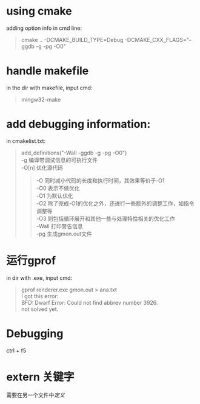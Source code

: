 # using cmake
adding option info in cmd line:
> cmake .. -DCMAKE_BUILD_TYPE=Debug -DCMAKE_CXX_FLAGS="-ggdb -g -pg -O0"

# handle makefile

in the dir with makefile, input cmd:
> mingw32-make

# add debugging information:

in cmakelist.txt:
> add_definitions("-Wall -ggdb -g -pg -O0")  
> -g 编译带调试信息的可执行文件  
> -O[n] 优化源代码  
>> -O 同时减小代码的长度和执行时间，其效果等价于-O1  
 -O0 表示不做优化  
 -O1 为默认优化  
 -O2 除了完成-O1的优化之外，还进行一些额外的调整工作，如指令调整等  
 -O3 则包括循环展开和其他一些与处理特性相关的优化工作  
> -Wall 打印警告信息  
> -pg 生成gmon.out文件    

# 运行gprof

in dir with .exe, input cmd:  
> gprof renderer.exe gmon.out > ana.txt   
I got this error:  
> BFD: Dwarf Error: Could not find abbrev number 3926.  
not solved yet.  

# Debugging

ctrl + f5

# extern 关键字
需要在另一个文件中*定义*
